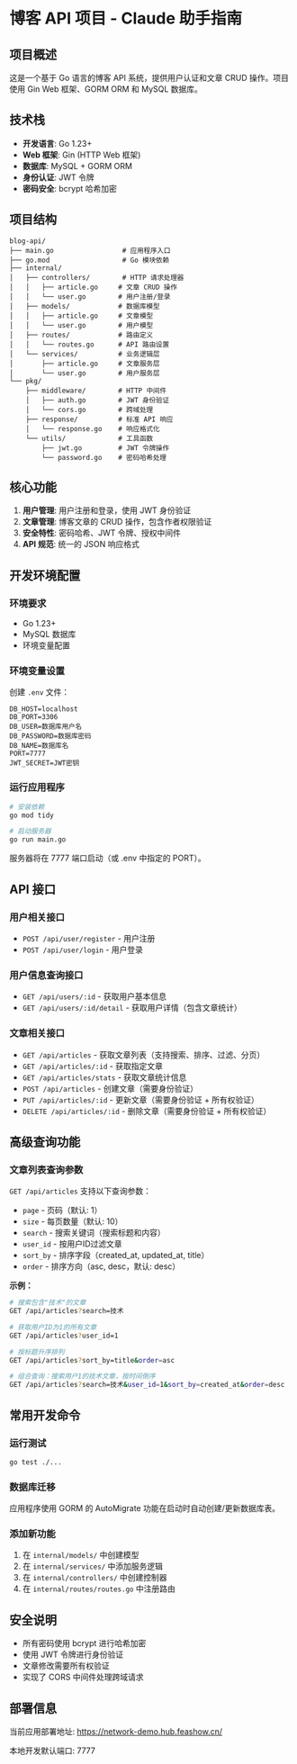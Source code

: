 # 博客 API 项目 - Claude 助手指南

## 项目概述
这是一个基于 Go 语言的博客 API 系统，提供用户认证和文章 CRUD 操作。项目使用 Gin Web 框架、GORM ORM 和 MySQL 数据库。

## 技术栈
- **开发语言**: Go 1.23+
- **Web 框架**: Gin (HTTP Web 框架)
- **数据库**: MySQL + GORM ORM
- **身份认证**: JWT 令牌
- **密码安全**: bcrypt 哈希加密

## 项目结构
```
blog-api/
├── main.go                 # 应用程序入口
├── go.mod                  # Go 模块依赖
├── internal/
│   ├── controllers/        # HTTP 请求处理器
│   │   ├── article.go     # 文章 CRUD 操作
│   │   └── user.go        # 用户注册/登录
│   ├── models/            # 数据库模型
│   │   ├── article.go     # 文章模型
│   │   └── user.go        # 用户模型  
│   ├── routes/            # 路由定义
│   │   └── routes.go      # API 路由设置
│   └── services/          # 业务逻辑层
│       ├── article.go     # 文章服务层
│       └── user.go        # 用户服务层
└── pkg/
    ├── middleware/        # HTTP 中间件
    │   ├── auth.go        # JWT 身份验证
    │   └── cors.go        # 跨域处理
    ├── response/          # 标准 API 响应
    │   └── response.go    # 响应格式化
    └── utils/             # 工具函数
        ├── jwt.go         # JWT 令牌操作
        └── password.go    # 密码哈希处理
```

## 核心功能
1. **用户管理**: 用户注册和登录，使用 JWT 身份验证
2. **文章管理**: 博客文章的 CRUD 操作，包含作者权限验证
3. **安全特性**: 密码哈希、JWT 令牌、授权中间件
4. **API 规范**: 统一的 JSON 响应格式

## 开发环境配置

### 环境要求
- Go 1.23+
- MySQL 数据库
- 环境变量配置

### 环境变量设置
创建 `.env` 文件：
```
DB_HOST=localhost
DB_PORT=3306
DB_USER=数据库用户名
DB_PASSWORD=数据库密码
DB_NAME=数据库名
PORT=7777
JWT_SECRET=JWT密钥
```

### 运行应用程序
```bash
# 安装依赖
go mod tidy

# 启动服务器
go run main.go
```

服务器将在 7777 端口启动（或 .env 中指定的 PORT）。

## API 接口

### 用户相关接口
- `POST /api/user/register` - 用户注册
- `POST /api/user/login` - 用户登录

### 用户信息查询接口
- `GET /api/users/:id` - 获取用户基本信息
- `GET /api/users/:id/detail` - 获取用户详情（包含文章统计）

### 文章相关接口  
- `GET /api/articles` - 获取文章列表（支持搜索、排序、过滤、分页）
- `GET /api/articles/:id` - 获取指定文章
- `GET /api/articles/stats` - 获取文章统计信息
- `POST /api/articles` - 创建文章（需要身份验证）
- `PUT /api/articles/:id` - 更新文章（需要身份验证 + 所有权验证）
- `DELETE /api/articles/:id` - 删除文章（需要身份验证 + 所有权验证）

## 高级查询功能

### 文章列表查询参数
`GET /api/articles` 支持以下查询参数：

- `page` - 页码（默认: 1）
- `size` - 每页数量（默认: 10）
- `search` - 搜索关键词（搜索标题和内容）
- `user_id` - 按用户ID过滤文章
- `sort_by` - 排序字段（created_at, updated_at, title）
- `order` - 排序方向（asc, desc，默认: desc）

**示例：**
```bash
# 搜索包含"技术"的文章
GET /api/articles?search=技术

# 获取用户ID为1的所有文章
GET /api/articles?user_id=1

# 按标题升序排列
GET /api/articles?sort_by=title&order=asc

# 组合查询：搜索用户1的技术文章，按时间倒序
GET /api/articles?search=技术&user_id=1&sort_by=created_at&order=desc
```

## 常用开发命令

### 运行测试
```bash
go test ./...
```

### 数据库迁移
应用程序使用 GORM 的 AutoMigrate 功能在启动时自动创建/更新数据库表。

### 添加新功能
1. 在 `internal/models/` 中创建模型
2. 在 `internal/services/` 中添加服务逻辑
3. 在 `internal/controllers/` 中创建控制器
4. 在 `internal/routes/routes.go` 中注册路由

## 安全说明
- 所有密码使用 bcrypt 进行哈希加密
- 使用 JWT 令牌进行身份验证
- 文章修改需要所有权验证
- 实现了 CORS 中间件处理跨域请求

## 部署信息
当前应用部署地址: https://network-demo.hub.feashow.cn/

本地开发默认端口: 7777